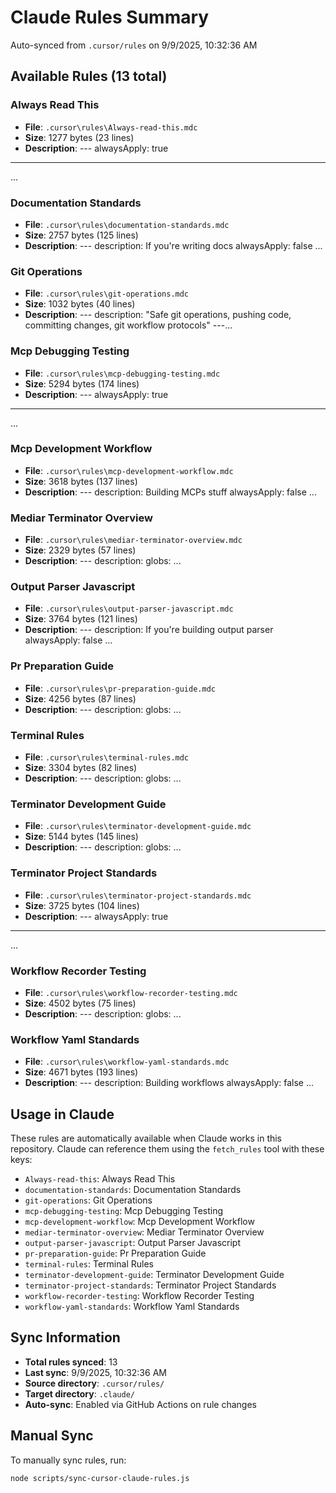 # Claude Rules Summary

Auto-synced from `.cursor/rules` on 9/9/2025, 10:32:36 AM

## Available Rules (13 total)

### Always Read This
- **File**: `.cursor\rules\Always-read-this.mdc`
- **Size**: 1277 bytes (23 lines)
- **Description**: --- alwaysApply: true ---...

### Documentation Standards
- **File**: `.cursor\rules\documentation-standards.mdc`
- **Size**: 2757 bytes (125 lines)
- **Description**: --- description: If you're writing docs alwaysApply: false...

### Git Operations
- **File**: `.cursor\rules\git-operations.mdc`
- **Size**: 1032 bytes (40 lines)
- **Description**: --- description: "Safe git operations, pushing code, committing changes, git workflow protocols" ---...

### Mcp Debugging Testing
- **File**: `.cursor\rules\mcp-debugging-testing.mdc`
- **Size**: 5294 bytes (174 lines)
- **Description**: --- alwaysApply: true ---...

### Mcp Development Workflow
- **File**: `.cursor\rules\mcp-development-workflow.mdc`
- **Size**: 3618 bytes (137 lines)
- **Description**: --- description: Building MCPs stuff alwaysApply: false...

### Mediar Terminator Overview
- **File**: `.cursor\rules\mediar-terminator-overview.mdc`
- **Size**: 2329 bytes (57 lines)
- **Description**: --- description:  globs: ...

### Output Parser Javascript
- **File**: `.cursor\rules\output-parser-javascript.mdc`
- **Size**: 3764 bytes (121 lines)
- **Description**: --- description: If you're building output parser  alwaysApply: false...

### Pr Preparation Guide
- **File**: `.cursor\rules\pr-preparation-guide.mdc`
- **Size**: 4256 bytes (87 lines)
- **Description**: --- description:  globs: ...

### Terminal Rules
- **File**: `.cursor\rules\terminal-rules.mdc`
- **Size**: 3304 bytes (82 lines)
- **Description**: --- description: globs:...

### Terminator Development Guide
- **File**: `.cursor\rules\terminator-development-guide.mdc`
- **Size**: 5144 bytes (145 lines)
- **Description**: --- description:  globs: ...

### Terminator Project Standards
- **File**: `.cursor\rules\terminator-project-standards.mdc`
- **Size**: 3725 bytes (104 lines)
- **Description**: --- alwaysApply: true ---...

### Workflow Recorder Testing
- **File**: `.cursor\rules\workflow-recorder-testing.mdc`
- **Size**: 4502 bytes (75 lines)
- **Description**: --- description: globs:...

### Workflow Yaml Standards
- **File**: `.cursor\rules\workflow-yaml-standards.mdc`
- **Size**: 4671 bytes (193 lines)
- **Description**: --- description: Building workflows alwaysApply: false...

## Usage in Claude

These rules are automatically available when Claude works in this repository. Claude can reference them using the `fetch_rules` tool with these keys:

- `Always-read-this`: Always Read This
- `documentation-standards`: Documentation Standards
- `git-operations`: Git Operations
- `mcp-debugging-testing`: Mcp Debugging Testing
- `mcp-development-workflow`: Mcp Development Workflow
- `mediar-terminator-overview`: Mediar Terminator Overview
- `output-parser-javascript`: Output Parser Javascript
- `pr-preparation-guide`: Pr Preparation Guide
- `terminal-rules`: Terminal Rules
- `terminator-development-guide`: Terminator Development Guide
- `terminator-project-standards`: Terminator Project Standards
- `workflow-recorder-testing`: Workflow Recorder Testing
- `workflow-yaml-standards`: Workflow Yaml Standards

## Sync Information

- **Total rules synced**: 13
- **Last sync**: 9/9/2025, 10:32:36 AM
- **Source directory**: `.cursor/rules/`
- **Target directory**: `.claude/`
- **Auto-sync**: Enabled via GitHub Actions on rule changes

## Manual Sync

To manually sync rules, run:
```bash
node scripts/sync-cursor-claude-rules.js
```
